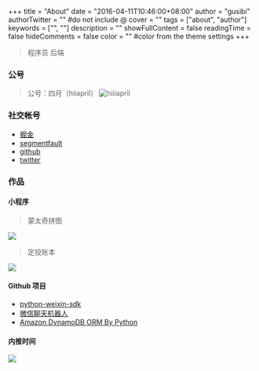 +++
title = "About"
date = "2016-04-11T10:46:00+08:00"
author = "gusibi"
authorTwitter = "" #do not include @
cover = ""
tags = ["about", "author"]
keywords = ["", ""]
description = ""
showFullContent = false
readingTime = false
hideComments = false
color = "" #color from the theme settings
+++


> 程序员 后端


### 公号

> 公号：四月（hiiapril）
![hiiiapril](http://media.gusibi.mobi/WDz3v4cU4LQq1oyKX-fYK1LxIThzZ1hK931ZaPRC8CdcB0t2oTYJciMDuAws70FY)

### 社交帐号

* [掘金](https://juejin.im/user/592291eb570c350069bad8f1)
* [segmentfault](https://segmentfault.com/u/goodspeed)
* [github](https://www.github.com/gusibi)
* [twitter](https://twitter.com/amazing_gs)


### 作品

#### 小程序

> 蒙太奇拼图

![](http://media.gusibi.mobi/P60XX2Lf1n8Mj6lSoj2YKlLvNUrd8BN_1e4AQdJ7MhxuTJHDZbIYE7s2OjFHw4HF)


> 定投账本

![](http://media.gusibi.mobi/0iu2yg9c_HC9cVA67EG5mLdqqNVDwvlNgLBFX__j8hM2QHT1Su-PdjeuvRnf3_Cu)


#### Github 项目

* [python-weixin-sdk](https://github.com/gusibi/python-weixin)
* [微信聊天机器人](https://github.com/gusibi/momo)
* [Amazon DynamoDB ORM By Python](https://github.com/gusibi/dynamodb-py)


#### 内推时间

![](http://media.gusibi.mobi/5FzreeM6IYt55JSQMAV63INPIvuPik75FlJAbP1e7Zdlg1WPe6BrHI-q0jkXskGf)